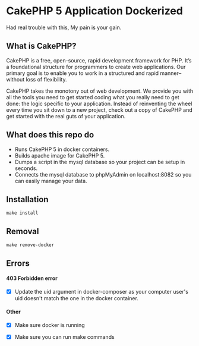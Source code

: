 # CakePHP 5 Application Dockerized

Had real trouble with this, My pain is your gain.

## What is CakePHP?

CakePHP is a free, open-source, rapid development framework for PHP. It’s a foundational structure for programmers to create web applications. Our primary goal is to enable you to work in a structured and rapid manner–without loss of flexibility.

CakePHP takes the monotony out of web development. We provide you with all the tools you need to get started coding what you really need to get done: the logic specific to your application. Instead of reinventing the wheel every time you sit down to a new project, check out a copy of CakePHP and get started with the real guts of your application.

## What does this repo do

- Runs CakePHP 5 in docker containers.
- Builds apache image for  CakePHP 5.
- Dumps a script in the mysql database so your project can be setup in seconds. 
- Connects the mysql database to phpMyAdmin on localhost:8082 so you can easily manage your data.

## Installation
```
make install 
```

## Removal
```
make remove-docker 
```

## Errors
#### 403 Forbidden error 
- [x] Update the uid argument in docker-composer as your computer user's uid doesn't 
      match the one in the docker container.

#### Other
- [x] Make sure docker is running
- [x] Make sure you can run make commands

